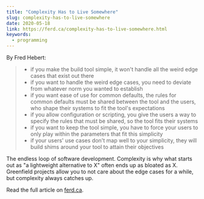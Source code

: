 ```yaml
---
title: "Complexity Has to Live Somewhere"
slug: complexity-has-to-live-somewhere
date: 2020-05-18
link: https://ferd.ca/complexity-has-to-live-somewhere.html
keywords:
  - programming
---
```


By Fred Hebert:

> - if you make the build tool simple, it won't handle all the weird edge cases that exist out there
> - if you want to handle the weird edge cases, you need to deviate from whatever norm you wanted to establish
> - if you want ease of use for common defaults, the rules for common defaults must be shared between the tool and the users, who shape their systems to fit the tool's expectations
> - if you allow configuration or scripting, you give the users a way to specify the rules that must be shared, so the tool fits their systems
> - if you want to keep the tool simple, you have to force your users to only play within the parameters that fit this simplicity
> - if your users' use cases don't map well to your simplicity, they will build shims around your tool to attain their objectives

The endless loop of software development. Complexity is why what starts out as "a lightweight alternative to X" often ends up as bloated as X. Greenfield projects allow you to not care about the edge cases for a while, but complexity always catches up.

Read the full article on [ferd.ca](https://ferd.ca/complexity-has-to-live-somewhere.html).

